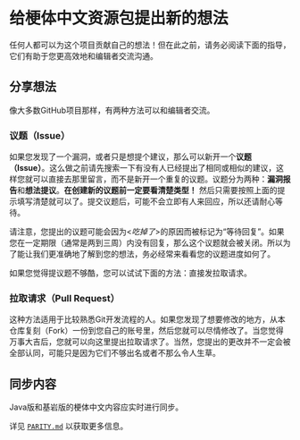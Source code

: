 # 给梗体中文资源包提出新的想法

任何人都可以为这个项目贡献自己的想法！但在此之前，请务必阅读下面的指导，它们有助于您更高效地和编辑者交流沟通。

## 分享想法

像大多数GitHub项目那样，有两种方法可以和编辑者交流。

### 议题（Issue）

如果您发现了一个漏洞，或者只是想提个建议，那么可以新开一个**议题（Issue）**。这么做之前请先搜索一下有没有人已经提出了相同或相似的建议，这样您就可以直接去那里留言，而不是新开一个重复的议题。议题分为两种：**漏洞报告**和**想法提议**。**在创建新的议题前一定要看清楚类型！** 然后只需要按照上面的提示填写清楚就可以了。提交议题后，可能不会立即有人来回应，所以还请耐心等待。

请注意，您提出的议题可能会因为<*吃掉了*>的原因而被标记为“等待回复”。如果您在一定期限（通常是两到三周）内没有回复，那么这个议题就会被关闭。所以为了能让我们更准确地了解到您的想法，务必经常来看看您的议题进度如何了。

如果您觉得提议题不够酷，您可以试试下面的方法：直接发拉取请求。

### 拉取请求（Pull Request）

这种方法适用于比较熟悉Git开发流程的人。如果您发现了想要修改的地方，从本仓库复刻（Fork）一份到您自己的账号里，然后您就可以尽情修改了。当您觉得万事大吉后，您就可以向这里提出拉取请求了。当然，您提出的更改并不一定会被全部认同，可能只是因为它们不够出名或者不那么令人生草。

## 同步内容

Java版和基岩版的梗体中文内容应实时进行同步。

详见 [`PARITY.md`](/PARITY.md) 以获取更多信息。
